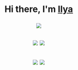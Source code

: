 <h1 align="center">Hi there, I'm <a href="https://github.com/barashek1233" target="_blank">Ilya</a> 


![](https://github-profile-summary-cards.vercel.app/api/cards/profile-details?username=barashek1233&theme=solarized_dark)
  

![](https://github-profile-summary-cards.vercel.app/api/cards/most-commit-language?username=barashek1233&theme=solarized_dark)
![](https://github-profile-summary-cards.vercel.app/api/cards/repos-per-language?username=barashek1233&theme=solarized_dark)
  
![](https://github-profile-summary-cards.vercel.app/api/cards/stats?username=barashek1233&theme=solarized_dark)
![](https://github-profile-summary-cards.vercel.app/api/cards/productive-time?username=barashek1233&theme=solarized_dark)

